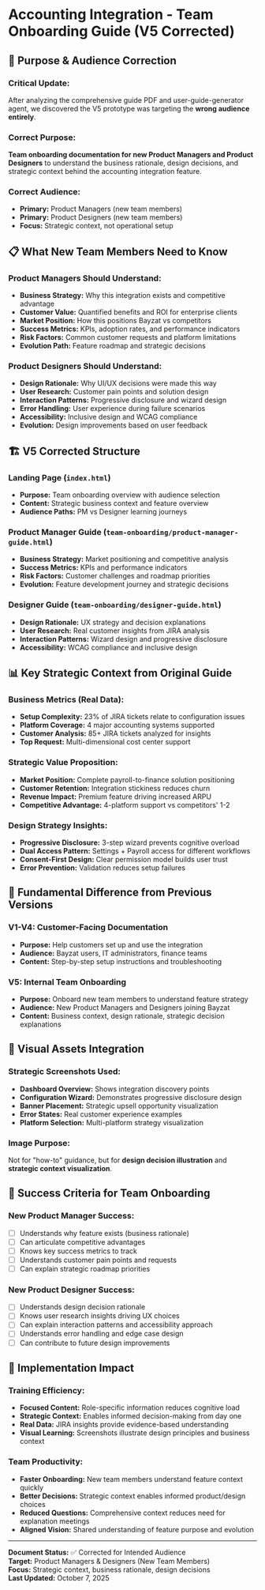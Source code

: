 # Accounting Integration - Team Onboarding Guide (V5 Corrected)

## 🎯 Purpose & Audience Correction

### **Critical Update:**
After analyzing the comprehensive guide PDF and user-guide-generator agent, we discovered the V5 prototype was targeting the **wrong audience entirely**.

### **Correct Purpose:**
**Team onboarding documentation for new Product Managers and Product Designers** to understand the business rationale, design decisions, and strategic context behind the accounting integration feature.

### **Correct Audience:**
- **Primary:** Product Managers (new team members) 
- **Primary:** Product Designers (new team members)
- **Focus:** Strategic context, not operational setup

## 📋 What New Team Members Need to Know

### **Product Managers Should Understand:**
- **Business Strategy:** Why this integration exists and competitive advantage
- **Customer Value:** Quantified benefits and ROI for enterprise clients  
- **Market Position:** How this positions Bayzat vs competitors
- **Success Metrics:** KPIs, adoption rates, and performance indicators
- **Risk Factors:** Common customer requests and platform limitations
- **Evolution Path:** Feature roadmap and strategic decisions

### **Product Designers Should Understand:**
- **Design Rationale:** Why UI/UX decisions were made this way
- **User Research:** Customer pain points and solution design
- **Interaction Patterns:** Progressive disclosure and wizard design
- **Error Handling:** User experience during failure scenarios
- **Accessibility:** Inclusive design and WCAG compliance
- **Evolution:** Design improvements based on user feedback

## 🏗️ V5 Corrected Structure

### **Landing Page (`index.html`)**
- **Purpose:** Team onboarding overview with audience selection
- **Content:** Strategic business context and feature overview
- **Audience Paths:** PM vs Designer learning journeys

### **Product Manager Guide (`team-onboarding/product-manager-guide.html`)**
- **Business Strategy:** Market positioning and competitive analysis
- **Success Metrics:** KPIs and performance indicators  
- **Risk Factors:** Customer challenges and roadmap priorities
- **Evolution:** Feature development journey and strategic decisions

### **Designer Guide (`team-onboarding/designer-guide.html`)**
- **Design Rationale:** UX strategy and decision explanations
- **User Research:** Real customer insights from JIRA analysis
- **Interaction Patterns:** Wizard design and progressive disclosure
- **Accessibility:** WCAG compliance and inclusive design

## 📊 Key Strategic Context from Original Guide

### **Business Metrics (Real Data):**
- **Setup Complexity:** 23% of JIRA tickets relate to configuration issues
- **Platform Coverage:** 4 major accounting systems supported
- **Customer Analysis:** 85+ JIRA tickets analyzed for insights
- **Top Request:** Multi-dimensional cost center support

### **Strategic Value Proposition:**
- **Market Position:** Complete payroll-to-finance solution positioning
- **Customer Retention:** Integration stickiness reduces churn
- **Revenue Impact:** Premium feature driving increased ARPU
- **Competitive Advantage:** 4-platform support vs competitors' 1-2

### **Design Strategy Insights:**
- **Progressive Disclosure:** 3-step wizard prevents cognitive overload
- **Dual Access Pattern:** Settings + Payroll access for different workflows
- **Consent-First Design:** Clear permission model builds user trust
- **Error Prevention:** Validation reduces setup failures

## 🔄 Fundamental Difference from Previous Versions

### **V1-V4: Customer-Facing Documentation**
- **Purpose:** Help customers set up and use the integration
- **Audience:** Bayzat users, IT administrators, finance teams
- **Content:** Step-by-step setup instructions and troubleshooting

### **V5: Internal Team Onboarding**
- **Purpose:** Onboard new team members to understand feature strategy
- **Audience:** New Product Managers and Designers joining Bayzat
- **Content:** Business context, design rationale, strategic decision explanations

## 📸 Visual Assets Integration

### **Strategic Screenshots Used:**
- **Dashboard Overview:** Shows integration discovery points
- **Configuration Wizard:** Demonstrates progressive disclosure design
- **Banner Placement:** Strategic upsell opportunity visualization
- **Error States:** Real customer experience examples
- **Platform Selection:** Multi-platform strategy visualization

### **Image Purpose:**
Not for "how-to" guidance, but for **design decision illustration** and **strategic context visualization**.

## 🎯 Success Criteria for Team Onboarding

### **New Product Manager Success:**
- [ ] Understands why feature exists (business rationale)
- [ ] Can articulate competitive advantages
- [ ] Knows key success metrics to track
- [ ] Understands customer pain points and requests
- [ ] Can explain strategic roadmap priorities

### **New Product Designer Success:**
- [ ] Understands design decision rationale
- [ ] Knows user research insights driving UX choices
- [ ] Can explain interaction patterns and accessibility approach
- [ ] Understands error handling and edge case design
- [ ] Can contribute to future design improvements

## 🚀 Implementation Impact

### **Training Efficiency:**
- **Focused Content:** Role-specific information reduces cognitive load
- **Strategic Context:** Enables informed decision-making from day one
- **Real Data:** JIRA insights provide evidence-based understanding
- **Visual Learning:** Screenshots illustrate design principles and business context

### **Team Productivity:**
- **Faster Onboarding:** New team members understand feature context quickly
- **Better Decisions:** Strategic context enables informed product/design choices
- **Reduced Questions:** Comprehensive context reduces need for explanation meetings
- **Aligned Vision:** Shared understanding of feature purpose and evolution

---

**Document Status:** ✅ Corrected for Intended Audience  
**Target:** Product Managers & Designers (New Team Members)  
**Focus:** Strategic context, business rationale, design decisions  
**Last Updated:** October 7, 2025